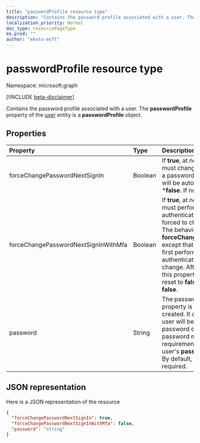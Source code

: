 ```yaml
---
title: "passwordProfile resource type"
description: "Contains the password profile associated with a user. The **passwordProfile** property of the user entity is a **passwordProfile** object."
localization_priority: Normal
doc_type: resourcePageType
ms.prod: ""
author: "eketo-msft"
---
```


# passwordProfile resource type

Namespace: microsoft.graph

[!INCLUDE [beta-disclaimer](../../includes/beta-disclaimer.md)]

Contains the password profile associated with a user. The **passwordProfile** property of the [user](user.md) entity is a **passwordProfile** object.


## Properties
| Property	   | Type	|Description|
|:---------------|:--------|:----------|
|forceChangePasswordNextSignIn|Boolean| If **true**, at next sign-in, the user must change their password. After a password change, this property will be automatically reset to ***false**. If not set, default is **false**. |
|forceChangePasswordNextSignInWithMfa|Boolean| If **true**, at next sign-in, the user must perform a multi-factor authentication (MFA) before being forced to change their password. The behavior is identical to **forceChangePasswordNextSignIn** except that the user is required to first perform a multi-factor authentication before password change. After a password change, this property will be automatically reset to **false**. If not set, default is **false**. |
|password|String|The password for the user. This property is required when a user is created. It can be updated, but the user will be required to change the password on the next login. The password must satisfy minimum requirements as specified by the user's **passwordPolicies** property. By default, a strong password is required.|

## JSON representation

Here is a JSON representation of the resource

<!-- {
  "blockType": "resource",
  "optionalProperties": [

  ],
  "@odata.type": "microsoft.graph.passwordProfile"
}-->

```json
{
  "forceChangePasswordNextSignIn": true,
  "forceChangePasswordNextSignInWithMfa": false,
  "password": "string"
}

```

<!-- uuid: 8fcb5dbc-d5aa-4681-8e31-b001d5168d79
2015-10-25 14:57:30 UTC -->
<!--
{
  "type": "#page.annotation",
  "description": "passwordProfile resource",
  "keywords": "",
  "section": "documentation",
  "tocPath": "",
  "suppressions": []
}
-->


